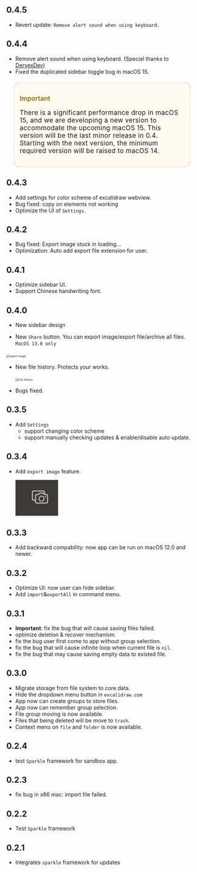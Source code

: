 ## 0.4.5

* Revert update: `Remove alert sound when using keyboard.`

## 0.4.4

* Remove alert sound when using keyboard. (Special thanks to  [DervexDev](https://github.com/chocoford/ExcalidrawZ/issues?q=is%3Apr+author%3ADervexDev))
* Fixed the duplicated sidebar toggle bug in macOS 15.

<aside 
       data-v-0ca053f3="" 
       aria-label="important" 
       style="margin: 20px; 
              text-align: start;
              display: block;
              background-color: rgb(255, 251, 242);
              border-color: rgb(158, 103, 0);
              box-shadow: rgb(158, 103, 0) 0px 0px 1px 0px inset, rgb(158, 103, 0) 0px 0px 1px 0px;
              border-radius: 15px;
              padding: .9411764706rem;
              boder-style: solid;
              border-width: 1px;
              "
       >
  <p data-v-0ca053f3="" class="label" style="color: rgb(158, 103, 0); font-size: 17px; font-weight: 600;">Important</p>
  <p style="margin-top: 6.8px; font-size: 17px; letter-spacing: 0.374px; text-align: start;">
There is a significant performance drop in macOS 15, and we are developing a new version to accommodate the upcoming macOS 15. This version will be the last minor release in 0.4. Starting with the next version, the minimum required version will be raised to macOS 14.
  </p>
</aside>

## 0.4.3

* Add settings for color scheme of excalidraw webview. 
* Bug fixed: copy on elements not working 
* Optimize the UI of `Settings`.

## 0.4.2

* Bug fixed: Export image stuck in loading...
* Optimization: Auto add export file extension for user.

## 0.4.1

* Optimize sidebar UI.
* Support Chinese handwriting font.

## 0.4.0

* New sidebar design

*  New `Share` button. You can export image/export file/archive all files. `MacOS 13.0 only`

  <img src="https://github.com/chocoford/ExcalidrawZ/assets/28218759/5d49daa4-323b-4145-bcb3-1f7a2cdedd19" alt="export image" style="zoom:50%;" />

* New file history. Protects your works.

  <img src="https://github.com/chocoford/ExcalidrawZ/assets/28218759/b4feb7df-4278-4a5c-8c78-c83200efc99b" alt="File History" style="zoom:50%;" />

* Bugs fixed.

## 0.3.5

* Add `Settings`
  * support changing color scheme
  * support manually checking updates & enable/disable auto update.

## 0.3.4

* Add `export image` feature.

  ![image-20230404024927888](assets/CHANGELOG/image-20230404024927888.png)

## 0.3.3

* Add backward compability: now app can be run on macOS 12.0 and newer.

## 0.3.2

* Optimize UI: now user can hide sidebar.
* Add `import`&`exportAll` in command menu.

## 0.3.1

* **Important**: fix the bug that will cause saving files failed.
* optimize deletion & recover mechanism.
* fix the bug user first come to app without group selection.
* fix the bug that will cause infinite loop when current file is `nil`.
* fix the bug that may cause saving empty data to existed file.

## 0.3.0

* Migrate storage from file system to core data.
* Hide the dropdown menu button in `excalidraw.com`
* App now can create groups to store files.
* App now can remember group selection.
* File group moving is now available.
* Files that being deleted will be move to `trash`.
* Context menu on `file` and `folder` is now available.

## 0.2.4

* test `Sparkle` framework for sandbox app.

## 0.2.3

* fix bug in x86 mac: import file failed.

## 0.2.2

* Test `Sparkle` framework

## 0.2.1

* Integrates `sparkle` framework for updates